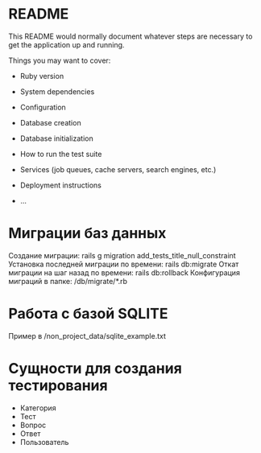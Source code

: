 # README

This README would normally document whatever steps are necessary to get the
application up and running.

Things you may want to cover:

* Ruby version

* System dependencies

* Configuration

* Database creation

* Database initialization

* How to run the test suite

* Services (job queues, cache servers, search engines, etc.)

* Deployment instructions

* ...
# Миграции баз данных
Создание миграции: rails g migration add_tests_title_null_constraint
Установка последней миграции по времени: rails db:migrate
Откат миграции на шаг назад по времени: rails db:rollback
Конфигурация миграций в папке: /db/migrate/*.rb

# Работа с базой SQLITE
Пример в /non_project_data/sqlite_example.txt

# Сущности для создания тестирования
- Категория
- Тест
- Вопрос
- Ответ
- Пользователь
